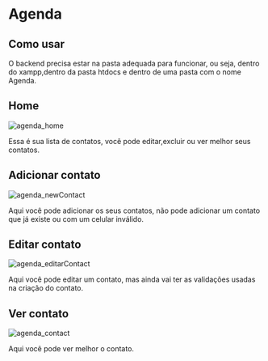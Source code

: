 # Agenda

## Como usar

O backend precisa estar na pasta adequada para funcionar, ou seja, dentro do xampp,dentro da pasta htdocs e dentro de uma pasta com o nome Agenda.

## Home

![agenda_home](https://user-images.githubusercontent.com/119535029/234610268-e46d238f-0b06-4b02-b2c5-cff91127fe9d.png)

Essa é sua lista de contatos, você pode editar,excluir ou ver melhor seus contatos.

## Adicionar contato

![agenda_newContact](https://user-images.githubusercontent.com/119535029/234609082-ccd2ea35-654c-4569-803c-1e7cad684142.png)

Aqui você pode adicionar os seus contatos, não pode adicionar um contato que já existe ou com um celular inválido.

## Editar contato

![agenda_editarContact](https://user-images.githubusercontent.com/119535029/234611375-29775511-8c7c-4bd4-80f1-1e60d0ae08db.png)

Aqui você pode editar um contato, mas ainda vai ter as validações usadas na criação do contato.

## Ver contato

![agenda_contact](https://user-images.githubusercontent.com/119535029/234611894-6b4835e2-0397-4b1b-ba44-dd69a8446351.png)

Aqui você pode ver melhor o contato.